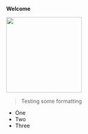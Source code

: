 
**Welcome**



<img src="https://imgur.com/fCSbXrD.png" width="200" height="200">

> Testing some formatting

- One
- Two
- Three




